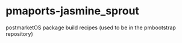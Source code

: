 # pmaports-jasmine_sprout
   postmarketOS package build recipes (used to be in the pmbootstrap repository)
